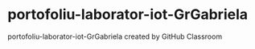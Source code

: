 # portofoliu-laborator-iot-GrGabriela
portofoliu-laborator-iot-GrGabriela created by GitHub Classroom
